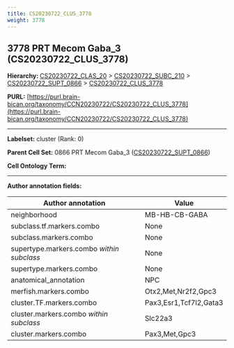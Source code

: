 ```yaml
---
title: CS20230722_CLUS_3778
weight: 3778
---
```

## 3778 PRT Mecom Gaba_3 (CS20230722_CLUS_3778)
<b>Hierarchy: </b>
[CS20230722_CLAS_20](../CS20230722_CLAS_20) >
[CS20230722_SUBC_210](../CS20230722_SUBC_210) >
[CS20230722_SUPT_0866](../CS20230722_SUPT_0866) >
[CS20230722_CLUS_3778](../CS20230722_CLUS_3778)

**PURL:** [https://purl.brain-bican.org/taxonomy/CCN20230722/CS20230722_CLUS_3778](https://purl.brain-bican.org/taxonomy/CCN20230722/CS20230722_CLUS_3778)

---


**Labelset:** cluster (Rank: 0)

**Parent Cell Set:** 0866 PRT Mecom Gaba_3 ([CS20230722_SUPT_0866](../CS20230722_SUPT_0866))



**Cell Ontology Term:** 

[MARKER GENES.]: #


---

[TRANSFERRED ANNOTATIONS.]: #


[AUTHOR ANNOTATION FIELDS.]: #


**Author annotation fields:**

| Author annotation | Value |
|-------------------|-------|
|neighborhood|MB-HB-CB-GABA|
|subclass.tf.markers.combo|None|
|subclass.markers.combo|None|
|supertype.markers.combo _within subclass_|None|
|supertype.markers.combo|None|
|anatomical_annotation|NPC|
|merfish.markers.combo|Otx2,Met,Nr2f2,Gpc3|
|cluster.TF.markers.combo|Pax3,Esr1,Tcf7l2,Gata3|
|cluster.markers.combo _within subclass_|Slc22a3|
|cluster.markers.combo|Pax3,Met,Gpc3|
